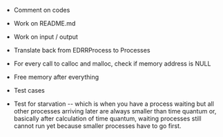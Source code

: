 - Comment on codes
- Work on README.md
- Work on input / output
- Translate back from EDRRProcess to Processes
- For every call to calloc and malloc, check if memory address is NULL
- Free memory after everything


- Test cases
- Test for starvation -- which is when you have a process waiting but all other processes arriving later are always smaller than time quantum or, basically after calculation of time quantum, waiting processes still cannot run yet because smaller processes have to go first.
